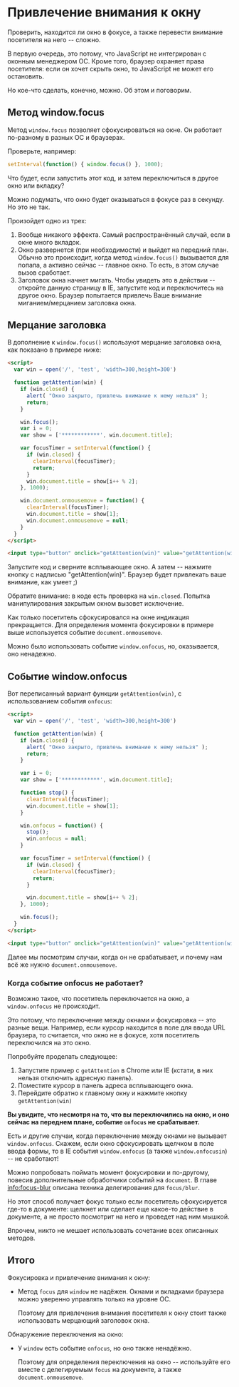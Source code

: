 # Привлечение внимания к окну

Проверить, находится ли окно в фокусе, а также перевести внимание посетителя на него -- сложно.

В первую очередь, это потому, что JavaScript не интегрирован с оконным менеджером ОС. Кроме того, браузер охраняет права посетителя: если он хочет скрыть окно, то JavaScript не может его остановить.

Но кое-что сделать, конечно, можно. Об этом и поговорим.

## Метод window.focus

Метод `window.focus` позволяет сфокусироваться на окне. Он работает по-разному в разных ОС и браузерах.

Проверьте, например:

```js run no-beautify
setInterval(function() { window.focus() }, 1000);
```

Что будет, если запустить этот код, и затем переключиться в другое окно или вкладку?

Можно подумать, что окно будет оказываться в фокусе раз в секунду. Но это не так.

Произойдет одно из трех:

1. Вообще никакого эффекта. Самый распространённый случай, если в окне много вкладок.
2. Окно развернется (при необходимости) и выйдет на передний план. Обычно это происходит, когда метод `window.focus()` вызывается для попапа, а активно  сейчас -- главное окно. То есть, в этом случае вызов сработает.
3. Заголовок окна начнет мигать. Чтобы увидеть это в действии -- откройте данную страницу в IE, запустите код и переключитесь на другое окно. Браузер попытается привлечь Ваше внимание миганием/мерцанием заголовка окна.

## Мерцание заголовка

В дополнение к `window.focus()` используют мерцание заголовка окна, как показано в примере ниже:

```html run
<script>
  var win = open('/', 'test', 'width=300,height=300')

  function getAttention(win) {
    if (win.closed) {
      alert( "Окно закрыто, привлечь внимание к нему нельзя" );
      return;
    }

    win.focus();
    var i = 0;
    var show = ['************', win.document.title];

    var focusTimer = setInterval(function() {
      if (win.closed) {
        clearInterval(focusTimer);
        return;
      }
      win.document.title = show[i++ % 2];
    }, 1000);

    win.document.onmousemove = function() {
      clearInterval(focusTimer);
      win.document.title = show[1];
      win.document.onmousemove = null;
    }
  }
</script>

<input type="button" onclick="getAttention(win)" value="getAttention(win)">
```

Запустите код и сверните всплывающее окно. А затем -- нажмите кнопку с надписью "getAttention(win)". Браузер будет привлекать ваше внимание, как умеет ;)

Обратите внимание: в коде есть проверка на `win.closed`. Попытка манипулирования закрытым окном вызовет исключение.

Как только посетитель сфокусировался на окне индикация прекращается. Для определения момента фокусировки в примере выше используется событие `document.onmousemove`.

Можно было использовать событие `window.onfocus`, но, оказывается, оно ненадежно.

## Событие window.onfocus

Вот переписанный вариант функции `getAttention(win)`, с использованием события `onfocus`:

```html run
<script>
  var win = open('/', 'test', 'width=300,height=300')

  function getAttention(win) {
    if (win.closed) {
      alert( "Окно закрыто, привлечь внимание к нему нельзя" );
      return;
    }

    var i = 0;
    var show = ['************', win.document.title];

    function stop() {
      clearInterval(focusTimer);
      win.document.title = show[1];
    }

    win.onfocus = function() {
      stop();
      win.onfocus = null;
    }

    var focusTimer = setInterval(function() {
      if (win.closed) {
        clearInterval(focusTimer);
        return;
      }

      win.document.title = show[i++ % 2];
    }, 1000);

    win.focus();
  }
</script>

<input type="button" onclick="getAttention(win)" value="getAttention(win)">
```

Далее мы посмотрим случаи, когда он не срабатывает, и почему нам всё же нужно `document.onmousemove`.

### Когда событие onfocus не работает?

Возможно такое, что посетитель переключается на окно, а `window.onfocus` не происходит.

Это потому, что переключение между окнами и фокусировка -- это разные вещи. Например, если курсор находится в поле для ввода URL браузера, то считается, что окно не в фокусе, хотя посетитель переключился на это окно.

Попробуйте проделать следующее:

1. Запустите пример с `getAttention` в Chrome или IE (кстати, в них нельзя отключить адресную панель).
2. Поместите курсор в панель адреса всплывающего окна.
3. Перейдите обратно к главному окну и нажмите кнопку `getAttention(win)`

**Вы увидите, что несмотря на то, что вы переключились на окно, и оно сейчас на переднем плане, событие `onfocus` не срабатывает.**

Есть и другие случаи, когда переключение между окнами не вызывает `window.onfocus`. Скажем, если окно сфокусировать щелчком в поле ввода формы, то в IE события `window.onfocus` (а также `window.onfocusin`) -- не сработают!

Можно попробовать поймать момент фокусировки и по-другому, повесив дополнительные обработчики событий на `document`. В главе <info:focus-blur> описана техника делегирования для `focus/blur`.

Но этот способ получает фокус только если посетитель сфокусируется где-то в документе: щелкнет или сделает еще какое-то действие в документе, а не просто посмотрит на него и проведет над ним мышкой.

Впрочем, никто не мешает использовать сочетание всех описанных методов.

## Итого

Фокусировка и привлечение внимания к окну:

- Метод `focus` для `window` не надёжен. Окнами и вкладками браузера можно уверенно управлять только на уровне ОС.

    Поэтому для привлечения внимания посетителя к окну стоит также использовать  мерцающий заголовок окна.

Обнаружение переключения на окно:

- У `window` есть событие `onfocus`, но оно также ненадёжно.

    Поэтому для определения переключения на окно -- используйте его вместе с делегируемым `focus` на документе, а также `document.onmousemove`.

